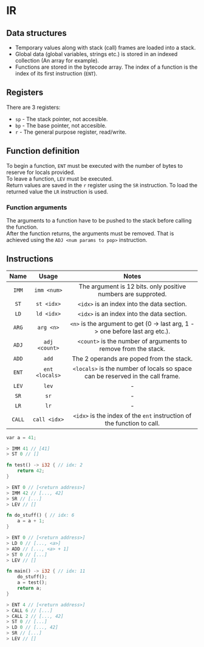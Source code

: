 # IR

## Data structures
* Temporary values along with stack (call) frames are loaded into a stack.
* Global data (global variables, strings etc.) is stored in an indexed collection (An array for example).
* Functions are stored in the bytecode array. The index of a function is the index of its first instruction (`ENT`).

## Registers
There are 3 registers:
- `sp`  - The stack pointer, not accesible.
- `bp`  - The base pointer, not accesible.
- `r` - The general purpose register, read/write.

## Function definition
To begin a function, `ENT` must be executed with the number of bytes to reserve for locals provided.\
To leave a function, `LEV` must be executed.\
Return values are saved in the `r` register using the `SR` instruction. To load the returned value the `LR` instruction is used.

### Function arguments
The arguments to a function have to be pushed to the stack before calling the function.\
After the function returns, the arguments must be removed. That is achieved using the `ADJ <num params to pop>` instruction.

## Instructions
|  Name  |     Usage      |  Notes  |
| :----: |     :---:      |  :---:  |
| `IMM`  |  `imm <num>`   | The argument is 12 bits. only positive numbers are supproted. |
|  `ST`  |   `st <idx>`   | `<idx>` is an index into the data section. |
|  `LD`  |   `ld <idx>`   | `<idx>` is an index into the data section. |
| `ARG`  |  `arg <n>`     | `<n>` is the argument to get (0 -> last arg, 1 -> one before last arg etc.). |
| `ADJ`  |  `adj <count>` | `<count>` is the number of arguments to remove from the stack. |
| `ADD`  |  `add`         | The 2 operands are poped from the stack. |
| `ENT`  | `ent <locals>` | `<locals>` is the number of locals so space can be reserved in the call frame. |
| `LEV`  |  `lev`         | - |
|  `SR`  |   `sr`         | - |
|  `LR`  |   `lr`         | - |
| `CALL` |  `call <idx>`  | `<idx>` is the index of the `ent` instruction of the function to call. |

```rust
var a = 41;

> IMM 41 // [41]
> ST 0 // []

fn test() -> i32 { // idx: 2
    return 42;
}

> ENT 0 // [<return address>]
> IMM 42 // [..., 42]
> SR // [...]
> LEV // []

fn do_stuff() { // idx: 6
    a = a + 1;
}

> ENT 0 // [<return address>]
> LD 0 // [..., <a>]
> ADD // [..., <a> + 1]
> ST 0 // [...]
> LEV // []

fn main() -> i32 { // idx: 11
    do_stuff();
    a = test();
    return a;
}

> ENT 4 // [<return address>]
> CALL 6 // [...]
> CALL 2 // [..., 42]
> ST 0 // [...]
> LD 0 // [..., 42]
> SR // [...]
> LEV // []
```
